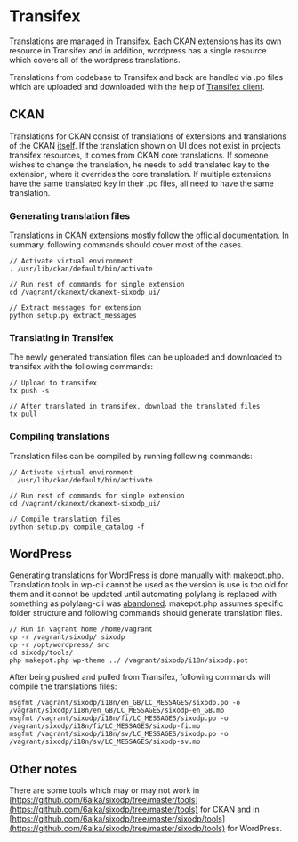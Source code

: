 # Transifex

Translations are managed in [Transifex](https://www.transifex.com/6aika-dataportal/sixodp/). Each CKAN extensions has its own resource in Transifex and in addition, wordpress has a single resource which covers all of the wordpress translations. 

Translations from codebase to Transifex and back are handled via .po files which are uploaded and downloaded with the help of [Transifex client](https://docs.transifex.com/client/introduction).

## CKAN

Translations for CKAN consist of translations of extensions and translations of the CKAN [itself](https://www.transifex.com/okfn/ckan/). If the translation shown on UI does not exist in projects transifex resources, it comes from CKAN core translations. If someone wishes to change the translation, he needs to add translated key to the extension, where it overrides the core translation. If multiple extensions have the same translated key in their .po files, all need to have the same translation.

### Generating translation files

Translations in CKAN extensions mostly follow the [official documentation](https://docs.ckan.org/en/2.8/extensions/translating-extensions.html). In summary, following commands should cover most of the cases.

```text
// Activate virtual environment
. /usr/lib/ckan/default/bin/activate

// Run rest of commands for single extension 
cd /vagrant/ckanext/ckanext-sixodp_ui/

// Extract messages for extension
python setup.py extract_messages
```

### Translating in Transifex

The newly generated translation files can be uploaded and downloaded to transifex with the following commands:

```text
// Upload to transifex
tx push -s

// After translated in transifex, download the translated files
tx pull
```

### Compiling translations

Translation files can be compiled by running following commands:

```text
// Activate virtual environment
. /usr/lib/ckan/default/bin/activate

// Run rest of commands for single extension 
cd /vagrant/ckanext/ckanext-sixodp_ui/

// Compile translation files
python setup.py compile_catalog -f
```

## WordPress

Generating translations for WordPress is done manually with [makepot.php](https://github.com/6aika/sixodp/blob/master/sixodp/tools/makepot.php). Translation tools in wp-cli cannot be used as the version is use is too old for them and it cannot be updated until automating polylang is replaced with something as polylang-cli was [abandoned](https://github.com/diggy/polylang-cli/issues/118). makepot.php assumes specific folder structure and following commands should generate translation files.

```text
// Run in vagrant home /home/vagrant
cp -r /vagrant/sixodp/ sixodp
cp -r /opt/wordpress/ src
cd sixodp/tools/
php makepot.php wp-theme ../ /vagrant/sixodp/i18n/sixodp.pot
```

After being pushed and pulled from Transifex, following commands will compile the translations files:

```text
msgfmt /vagrant/sixodp/i18n/en_GB/LC_MESSAGES/sixodp.po -o /vagrant/sixodp/i18n/en_GB/LC_MESSAGES/sixodp-en_GB.mo
msgfmt /vagrant/sixodp/i18n/fi/LC_MESSAGES/sixodp.po -o /vagrant/sixodp/i18n/fi/LC_MESSAGES/sixodp-fi.mo
msgfmt /vagrant/sixodp/i18n/sv/LC_MESSAGES/sixodp.po -o /vagrant/sixodp/i18n/sv/LC_MESSAGES/sixodp-sv.mo
```

## Other notes

There are some tools which may or may not work in [https://github.com/6aika/sixodp/tree/master/tools](https://github.com/6aika/sixodp/tree/master/tools) for CKAN and in [https://github.com/6aika/sixodp/tree/master/sixodp/tools](https://github.com/6aika/sixodp/tree/master/sixodp/tools) for WordPress.

